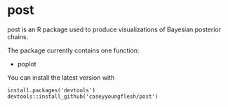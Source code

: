 # post
post is an R package used to produce visualizations of Bayesian posterior chains.

The package currently contains one function:

- poplot

You can install the latest version with
```{r}
install.packages('devtools')
devtools::install_github('caseyyoungflesh/post')
```
